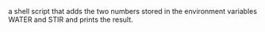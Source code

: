  a shell script that adds the two numbers stored in the environment variables WATER and STIR and prints the result.